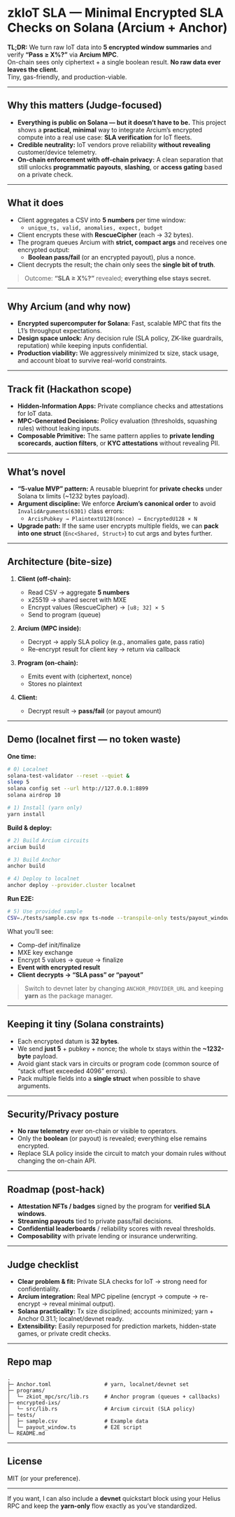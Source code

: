 # zkIoT SLA — Minimal Encrypted SLA Checks on Solana (Arcium + Anchor)

**TL;DR:** We turn raw IoT data into **5 encrypted window summaries** and verify **“Pass ≥ X%?”** via **Arcium MPC**.  
On-chain sees only ciphertext + a single boolean result. **No raw data ever leaves the client.**  
Tiny, gas-friendly, and production-viable.

---

## Why this matters (Judge-focused)

- **Everything is public on Solana — but it doesn’t have to be.** This project shows a **practical, minimal** way to integrate Arcium’s encrypted compute into a real use case: **SLA verification** for IoT fleets.
- **Credible neutrality:** IoT vendors prove reliability **without revealing** customer/device telemetry.
- **On-chain enforcement with off-chain privacy:** A clean separation that still unlocks **programmatic payouts**, **slashing**, or **access gating** based on a private check.

---

## What it does

- Client aggregates a CSV into **5 numbers** per time window:
  - `unique_ts, valid, anomalies, expect, budget`
- Client encrypts these with **RescueCipher** (each → 32 bytes).
- The program queues Arcium with **strict, compact args** and receives one encrypted output:
  - **Boolean pass/fail** (or an encrypted payout), plus a nonce.
- Client decrypts the result; the chain only sees the **single bit of truth**.

> Outcome: **“SLA ≥ X%?”** revealed; **everything else stays secret.**

---

## Why Arcium (and why now)

- **Encrypted supercomputer for Solana:** Fast, scalable MPC that fits the L1’s throughput expectations.
- **Design space unlock:** Any decision rule (SLA policy, ZK-like guardrails, reputation) while keeping inputs confidential.
- **Production viability:** We aggressively minimized tx size, stack usage, and account bloat to survive real-world constraints.

---

## Track fit (Hackathon scope)

- **Hidden-Information Apps:** Private compliance checks and attestations for IoT data.
- **MPC-Generated Decisions:** Policy evaluation (thresholds, squashing rules) without leaking inputs.
- **Composable Primitive:** The same pattern applies to **private lending scorecards**, **auction filters**, or **KYC attestations** without revealing PII.

---

## What’s novel

- **“5-value MVP” pattern:** A reusable blueprint for **private checks** under Solana tx limits (~1232 bytes payload).
- **Argument discipline:** We enforce **Arcium’s canonical order** to avoid `InvalidArguments(6301)` class errors:
  - `ArcisPubkey → PlaintextU128(nonce) → EncryptedU128 × N`
- **Upgrade path:** If the same user encrypts multiple fields, we can **pack into one struct** (`Enc<Shared, Struct>`) to cut args and bytes further.

---

## Architecture (bite-size)

1. **Client (off-chain):**
   - Read CSV → aggregate **5 numbers**
   - x25519 → shared secret with MXE
   - Encrypt values (RescueCipher) → `[u8; 32] × 5`
   - Send to program (queue)

2. **Arcium (MPC inside):**
   - Decrypt → apply SLA policy (e.g., anomalies gate, pass ratio)
   - Re-encrypt result for client key → return via callback

3. **Program (on-chain):**
   - Emits event with (ciphertext, nonce)
   - Stores no plaintext

4. **Client:**
   - Decrypt result → **pass/fail** (or payout amount)

---

## Demo (localnet first — no token waste)

**One time:**
```bash
# 0) Localnet
solana-test-validator --reset --quiet &
sleep 5
solana config set --url http://127.0.0.1:8899
solana airdrop 10

# 1) Install (yarn only)
yarn install
```

**Build & deploy:**
```bash
# 2) Build Arcium circuits
arcium build

# 3) Build Anchor
anchor build

# 4) Deploy to localnet
anchor deploy --provider.cluster localnet
```

**Run E2E:**
```bash
# 5) Use provided sample
CSV=./tests/sample.csv npx ts-node --transpile-only tests/payout_window.ts
```

What you’ll see:
- Comp-def init/finalize
- MXE key exchange
- Encrypt 5 values → queue → finalize
- **Event with encrypted result**
- **Client decrypts → “SLA pass” or “payout”**

> Switch to devnet later by changing `ANCHOR_PROVIDER_URL` and keeping **yarn** as the package manager.

---

## Keeping it tiny (Solana constraints)

- Each encrypted datum is **32 bytes**.
- We send **just 5** + pubkey + nonce; the whole tx stays within the **~1232-byte** payload.
- Avoid giant stack vars in circuits or program code (common source of “stack offset exceeded 4096” errors).
- Pack multiple fields into a **single struct** when possible to shave arguments.

---

## Security/Privacy posture

- **No raw telemetry** ever on-chain or visible to operators.
- Only the **boolean** (or payout) is revealed; everything else remains encrypted.
- Replace SLA policy inside the circuit to match your domain rules without changing the on-chain API.

---

## Roadmap (post-hack)

- **Attestation NFTs / badges** signed by the program for **verified SLA windows**.
- **Streaming payouts** tied to private pass/fail decisions.
- **Confidential leaderboards** / reliability scores with reveal thresholds.
- **Composability** with private lending or insurance underwriting.

---

## Judge checklist

- **Clear problem & fit:** Private SLA checks for IoT → strong need for confidentiality.
- **Arcium integration:** Real MPC pipeline (encrypt → compute → re-encrypt → reveal minimal output).
- **Solana practicality:** Tx size disciplined; accounts minimized; yarn + Anchor 0.31.1; localnet/devnet ready.
- **Extensibility:** Easily repurposed for prediction markets, hidden-state games, or private credit checks.

---

## Repo map

```
.
├─ Anchor.toml                 # yarn, localnet/devnet set
├─ programs/
│  └─ zkiot_mpc/src/lib.rs     # Anchor program (queues + callbacks)
├─ encrypted-ixs/
│  └─ src/lib.rs               # Arcium circuit (SLA policy)
├─ tests/
│  ├─ sample.csv               # Example data
│  └─ payout_window.ts         # E2E script
└─ README.md
```

---

## License

MIT (or your preference).

---

If you want, I can also include a **devnet** quickstart block using your Helius RPC and keep the **yarn-only** flow exactly as you’ve standardized.

